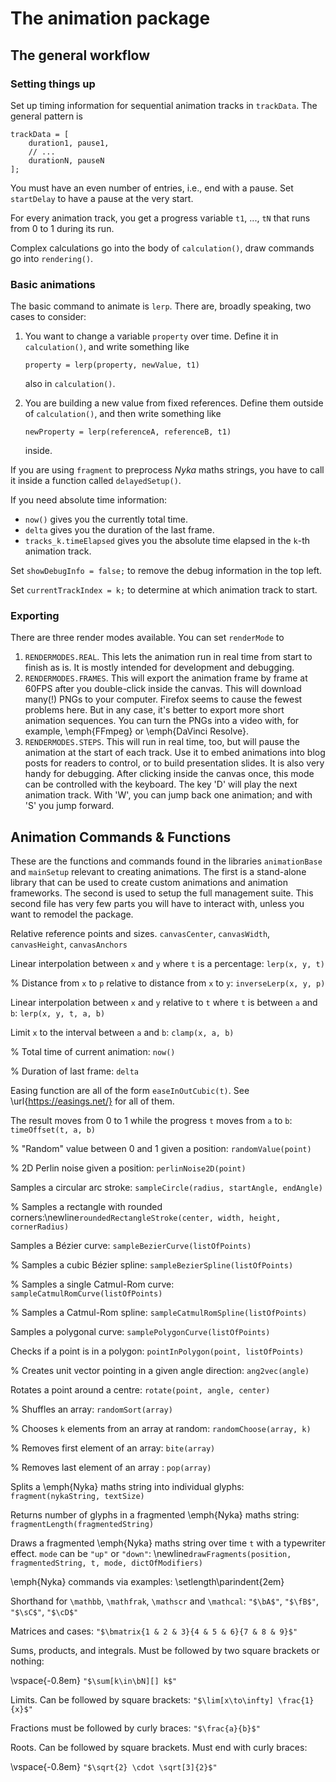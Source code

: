 # The animation package

## The general workflow

### Setting things up
Set up timing information for sequential animation tracks in `trackData`. The general pattern is
```
trackData = [
    duration1, pause1,
    // ...
    durationN, pauseN
];
```
You must have an even number of entries, i.e., end with a pause. Set `startDelay` to have a pause at the very start.

For every animation track, you get a progress variable `t1`, ..., `tN` that runs from 0 to 1 during its run.

Complex calculations go into the body of `calculation()`, draw commands go into `rendering()`.

### Basic animations
The basic command to animate is `lerp`. There are, broadly speaking, two cases to consider:
1. You want to change a variable `property` over time. Define it in `calculation()`, and write something like
   
    ```property = lerp(property, newValue, t1)```
   
    also in `calculation()`.
3. You are building a new value from fixed references. Define them outside of `calculation()`, and then write something like

    ```newProperty = lerp(referenceA, referenceB, t1)```

    inside.

If you are using `fragment` to preprocess *Nyka* maths strings, you have to call it inside a function called `delayedSetup()`.

If you need absolute time information:
- `now()` gives you the currently total time.
- `delta` gives you the duration of the last frame.
- `tracks_k.timeElapsed` gives you the absolute time elapsed in the `k`-th animation track.

Set `showDebugInfo = false;` to remove the debug information in the top left.

Set `currentTrackIndex = k;` to determine at which animation track to start.

### Exporting
 There are three render modes available. You can set `renderMode` to
1. `RENDERMODES.REAL`. This lets the animation run in real time from start to finish as is. It is mostly intended for development and debugging.
2. `RENDERMODES.FRAMES`. This will export the animation frame by frame at 60FPS after you double-click inside the canvas. This will download many(!) PNGs to your computer. Firefox seems to cause the fewest problems here. But in any case, it's better to export more short animation sequences. You can turn the PNGs into a video with, for example, \emph{FFmpeg} or \emph{DaVinci Resolve}.
3. `RENDERMODES.STEPS`. This will run in real time, too, but will pause the animation at the start of each track. Use it to embed animations into blog posts for readers to control, or to build presentation slides. It is also very handy for debugging. After clicking inside the canvas once, this mode can be controlled with the keyboard. The key 'D' will play the next animation track. With 'W', you can jump back one animation; and with 'S' you jump forward.












## Animation Commands & Functions
These are the functions and commands found in the libraries `animationBase` and `mainSetup` relevant to creating animations. The first is a stand-alone library that can be used to create custom animations and animation frameworks. The second is used to setup the full management suite. This second file has very few parts you will have to interact with, unless you want to remodel the package.

Relative reference points and sizes. `canvasCenter`, `canvasWidth`, `canvasHeight`, `canvasAnchors`

Linear interpolation between `x` and `y` where `t` is a percentage: `lerp(x, y, t)`

% Distance from `x` to `p` relative to distance from `x` to `y`: `inverseLerp(x, y, p)`

Linear interpolation between `x` and `y` relative to `t` where `t` is between `a` and `b`: `lerp(x, y, t, a, b)`

Limit `x` to the interval between `a` and `b`: `clamp(x, a, b)`

% Total time of current animation: `now()`

% Duration of last frame: `delta`

Easing function are all of the form `easeInOutCubic(t)`. See \url{https://easings.net/} for all of them.

The result moves from 0 to 1 while the progress `t` moves from `a` to `b`: `timeOffset(t, a, b)`

% "Random" value between 0 and 1 given a position: `randomValue(point)`

% 2D Perlin noise given a position: `perlinNoise2D(point)`

Samples a circular arc stroke: `sampleCircle(radius, startAngle, endAngle)`

% Samples a rectangle with rounded corners:\newline`roundedRectangleStroke(center, width, height, cornerRadius)`

Samples a Bézier curve: `sampleBezierCurve(listOfPoints)`

% Samples a cubic Bézier spline: `sampleBezierSpline(listOfPoints)`

% Samples a single Catmul-Rom curve: `sampleCatmulRomCurve(listOfPoints)`

% Samples a Catmul-Rom spline: `sampleCatmulRomSpline(listOfPoints)`

Samples a polygonal curve: `samplePolygonCurve(listOfPoints)`

Checks if a point is in a polygon: `pointInPolygon(point, listOfPoints)`

% Creates unit vector pointing in a given angle direction: `ang2vec(angle)`

Rotates a point around a centre: `rotate(point, angle, center)`

% Shuffles an array: `randomSort(array)`

% Chooses `k` elements from an array at random: `randomChoose(array, k)`

% Removes first element of an array: `bite(array)`

% Removes last element of an array : `pop(array)`


Splits a \emph{Nyka} maths string into individual glyphs: `fragment(nykaString, textSize)`

Returns number of glyphs in a fragmented \emph{Nyka} maths string: `fragmentLength(fragmentedString)`

Draws a fragmented \emph{Nyka} maths string over time `t` with a typewriter effect. `mode` can be `"up"` or `"down"`:
\newline`drawFragments(position, fragmentedString, t, mode, dictOfModifiers)`

\emph{Nyka} commands via examples:
\setlength\parindent{2em}

Shorthand for `\mathbb`, `\mathfrak`, `\mathscr` and `\mathcal`: `"$\bA$"`, `"$\fB$"`, `"$\sC$"`, `"$\cD$"`

Matrices and cases: `"$\bmatrix{1 & 2 & 3}{4 & 5 & 6}{7 & 8 & 9}$"`

Sums, products, and integrals. Must be followed by two square brackets or nothing:

\vspace{-0.8em}
`"$\sum[k\in\bN][] k$"`

Limits. Can be followed by square brackets: `"$\lim[x\to\infty] \frac{1}{x}$"`

Fractions must be followed by curly braces: `"$\frac{a}{b}$"`

Roots. Can be followed by square brackets. Must end with curly braces:

\vspace{-0.8em}
`"$\sqrt{2} \cdot \sqrt[3]{2}$"`
